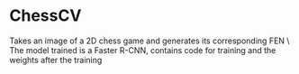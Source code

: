 # ChessCV

Takes an image of a 2D chess game and generates its corresponding FEN \\ 
The model trained is a Faster R-CNN, contains code for training and the weights after the training
